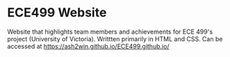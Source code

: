 # ECE499 Website

Website that highlights team members and achievements for ECE 499's project (University of Victoria). Writtten primarily in HTML and CSS. 
Can be accessed at https://ash2win.github.io/ECE499.github.io/
